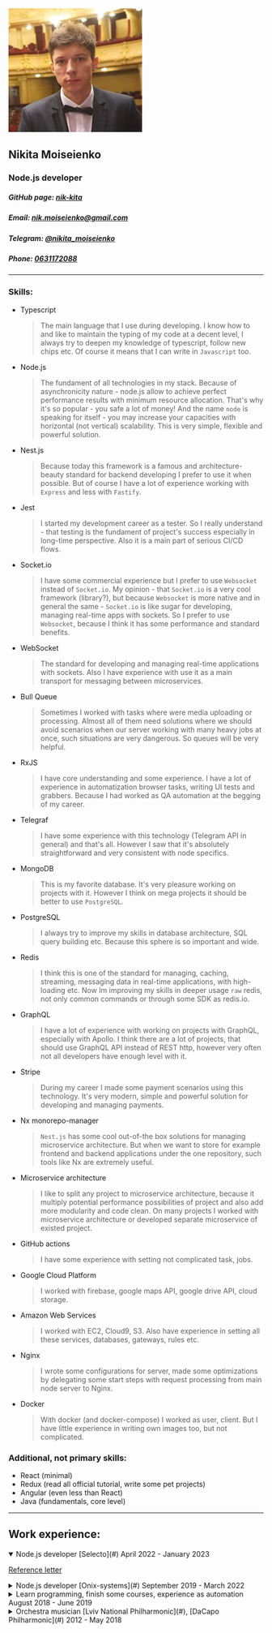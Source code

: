<link rel="stylesheet" href="styles.css" />
<div id="header" class="flex-container">
    <img id="in-opera.ava" src="in-opera.ava.png" />
    <div>
        <h2>Nikita Moiseienko</h2>
        <h3>Node.js developer</h3>
<h5> GitHub page:
            <a href="https://github.com/nik-kita">nik-kita</a>
        </h5>
<h5> Email:
            <a href="mailto: nik.moiseienko@gmail.com">
                nik.moiseienko@gmail.com
            </a>
        </h5>
<h5> Telegram:
            <a href="https://t.me/nikita_moiseienko">
                @nikita_moiseienko
            </a>
        </h5>
<h5> Phone:
            <a href="tel:+380631172088">0631172088</a>
        </h5>
    </div>
    <div>
    </div>
        <div>
    </div>
</div>

---

### Skills:

- Typescript
  > The main language that I use during developing. I know how to and like to maintain the typing of my code at a decent level, I always try to deepen my knowledge of typescript, follow new chips etc. Of course it means that I can write in `Javascript` too.
- Node.js
  > The fundament of all technologies in my stack. Because of asynchronicity nature - node.js allow to achieve perfect performance results with minimum resource allocation. That's why it's so popular - you safe a lot of money! And the name `node` is speaking for itself - you may increase your capacities with horizontal (not vertical) scalability. This is very simple, flexible and powerful solution.
- Nest.js
  > Because today this framework is a famous and architecture-beauty standard for backend developing I prefer to use it when possible. But of course I have a lot of experience working with `Express` and less with `Fastify`.
- Jest
  > I started my development career as a tester. So I really understand - that testing is the fundament of project's success especially in long-time perspective. Also it is a main part of serious CI/CD flows.
- Socket.io
  > I have some commercial experience but I prefer to use `Websocket` instead of `Socket.io`. My opinion - that `Socket.io` is a very cool framework (library?), but because `Websocket` is more native and in general the same - `Socket.io` is like sugar for developing, managing real-time apps with sockets. So I prefer to use `Websocket`, because I think it has some performance and standard benefits.
- WebSocket
  > The standard for developing and managing real-time applications with sockets. Also I have experience with use it as a main transport for messaging between microservices.
- Bull Queue
  > Sometimes I worked with tasks where were media uploading or processing. Almost all of them need solutions where we should avoid scenarios when our server working with many heavy jobs at once, such situations are very dangerous. So queues will be very helpful.
- RxJS
  > I have core understanding and some experience.
  > I have a lot of experience in automatization browser tasks, writing UI tests and grabbers. Because I had worked as QA automation at the begging of my career.
- Telegraf
  > I have some experience with this technology (Telegram API in general) and that's all. However I saw that it's absolutely straightforward and very consistent with node specifics.
- MongoDB
  > This is my favorite database. It's very pleasure working on projects with it. However I think on mega projects it should be better to use `PostgreSQL`.
- PostgreSQL
  > I always try to improve my skills in database architecture, SQL query building etc. Because this sphere is so important and wide.
- Redis
  > I think this is one of the standard for managing, caching, streaming, messaging data in real-time applications, with high-loading etc. Now Im improving my skills in deeper usage `raw` redis, not only common commands or through some SDK as redis.io.
- GraphQL
  > I have a lot of experience with working on projects with GraphQL, especially with Apollo. I think there are a lot of projects, that should use GraphQL API instead of REST http, however very often not all developers have enough level with it.
- Stripe
  > During my career I made some payment scenarios using this technology. It's very modern, simple and powerful solution for developing and managing payments.
- Nx monorepo-manager
  > `Nest.js` has some cool out-of-the box solutions for managing microservice architecture. But when we want to store for example frontend and backend applications under the one repository, such tools like Nx are extremely useful.
- Microservice architecture
  > I like to split any project to microservice architecture, because it multiply potential performance possibilities of project and also add more modularity and code clean. On many projects I worked with microservice architecture or developed separate microservice of existed project.
- GitHub actions
  > I have some experience with setting not complicated task, jobs.
- Google Cloud Platform
  > I worked with firebase, google maps API, google drive API, cloud storage.
- Amazon Web Services
  > I worked with EC2, Cloud9, S3. Also have experience in setting all these services, databases, gateways, rules etc.
- Nginx
  > I wrote some configurations for server, made some optimizations by delegating some start steps with request processing from main node server to Nginx.
- Docker
  > With docker (and docker-compose) I worked as user, client. But I have little experience in writing own images too, but not complicated.

### Additional, not primary skills:

- React (minimal)
- Redux (read all official tutorial, write some pet projects)
- Angular (even less than React)
- Java (fundamentals, core level)

---

## Work experience:

<details open>
  <summary>
Node.js developer [Selecto](#) April 2022 - January 2023
  </summary>

  <a href="from-selecto-words.pdf" download="nik_moiseienko_selecto_reference.pdf">Reference letter</a>

</details>

<details>
  <summary>
  Node.js developer [Onix-systems](#) September 2019 - March 2022
  </summary>

</details>

<details>
  <summary>
Learn programming, finish some courses, experience as automation August 2018 - June 2019
  </summary>

</details>

<details>
  <summary>
Orchestra musician [Lviv National Philharmonic](#), [DaCapo Philharmonic](#) 2012 - May 2018
  </summary>

  <a href="from-selecto-words.pdf" download="nik_moiseienko_selecto_reference.pdf">Reference letter</a>

</details>
